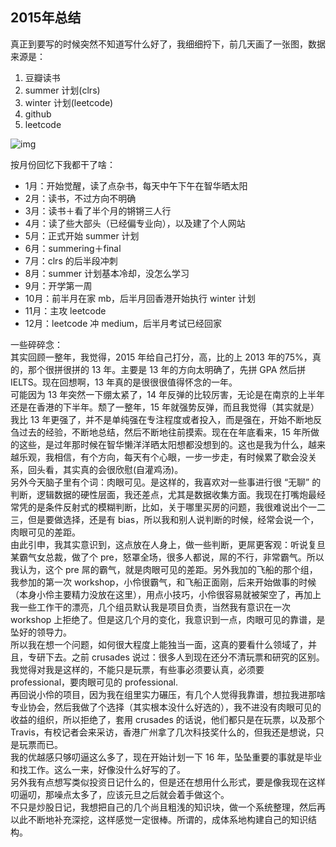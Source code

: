 ## 2015年总结
真正到要写的时候突然不知道写什么好了，我细细捋下，前几天画了一张图，数据来源是：

1. 豆瓣读书
2. summer 计划(clrs)
3. winter 计划(leetcode)
4. github
5. leetcode

![img](2015review.png)<br/>

按月份回忆下我都干了啥：

- 1月：开始觉醒，读了点杂书，每天中午下午在智华晒太阳
- 2月：读书，不过方向不明确
- 3月：读书＋看了半个月的锵锵三人行
- 4月：读了些大部头（已经偏专业向），以及建了个人网站
- 5月：正式开始 summer 计划
- 6月：summering＋final
- 7月：clrs 的后半段冲刺
- 8月：summer 计划基本冷却，没怎么学习
- 9月：开学第一周
- 10月：前半月在家 mb，后半月回香港开始执行 winter 计划
- 11月：主攻 leetcode
- 12月：leetcode 冲 medium，后半月考试已经回家

一些碎碎念：<br/>
其实回顾一整年，我觉得，2015 年给自己打分，高，比的上 2013 年的75%，真的，那个很拼很拼的 13 年。主要是 13 年的方向太明确了，先拼 GPA 然后拼 IELTS。现在回想啊，13 年真的是很很很值得怀念的一年。<br/>
可能因为 13 年突然一下绷太紧了，14 年反弹的比较厉害，无论是在南京的上半年还是在香港的下半年。颓了一整年，15 年就强势反弹，而且我觉得（其实就是）我比 13 年更强了，并不是单纯强在专注程度或者投入，而是强在，开始不断地反刍过去的经验，不断地总结，然后不断地往前摸索。现在在年底看来，15 年所做的这些，是过年那时候在智华懒洋洋晒太阳想都没想到的。这也是我为什么，越来越乐观，我相信，有个方向，每天有个心眼，一步一步走，有时候累了歇会没关系，回头看，其实真的会很欣慰(自灌鸡汤)。<br/>
另外今天脑子里有个词：肉眼可见。是这样的，我喜欢对一些事进行很 “无聊” 的判断，逻辑数据的硬性层面，我还差点，尤其是数据收集方面。我现在打嘴炮最经常凭的是条件反射式的模糊判断，比如，关于哪里买房的问题，我很难说出个一二三，但是要做选择，还是有 bias，所以我和别人说判断的时候，经常会说一个，肉眼可见的差距。<br/>
由此引申，我其实意识到，这点放在人身上，做一些判断，更屌更客观：听说复旦某霸气女总裁，做了个 pre，怒罩全场，很多人都说，屌的不行，非常霸气。所以我认为，这个 pre 屌的霸气，就是肉眼可见的差距。另外我加的飞船的那个组，我参加的第一次 workshop，小伶很霸气，和飞船正面刚，后来开始做事的时候（本身小伶主要精力没放在这里），用点小技巧，小伶很容易就被架空了，再加上我一些工作干的漂亮，几个组员默认我是项目负责，当然我有意识在一次 workshop 上拒绝了。但是这几个月的变化，我意识到一点，肉眼可见的靠谱，是坠好的领导力。<br/>
所以我在想一个问题，如何很大程度上能独当一面，这真的要看什么领域了，并且，专研下去。之前 crusades 说过：很多人到现在还分不清玩票和研究的区别。我觉得对我是这样的，不能只是玩票，有些事必须要认真，必须要 professional，要肉眼可见的 professional.<br/>
再回说小伶的项目，因为我在组里实力碾压，有几个人觉得我靠谱，想拉我进那啥专业协会，然后我做了个选择（其实根本没什么好选的），我不进没有肉眼可见的收益的组织，所以拒绝了，套用 crusades 的话说，他们都只是在玩票，以及那个 Travis，有校记者会来采访，香港广州拿了几次科技奖什么的，但我还是想说，只是玩票而已。<br/>
我的优越感只够叨逼这么多了，现在开始计划一下 16 年，坠坠重要的事就是毕业和找工作。这么一来，好像没什么好写的了。<br/>
另外我有点想写类似投资日记什么的，但是还在想用什么形式，要是像我现在这样叨逼叨，那噪点太多了，应该元旦之后就会着手做这个。<br/>
不只是炒股日记，我想把自己的几个尚且粗浅的知识块，做一个系统整理，然后再以此不断地补充深挖，这样感觉一定很棒。所谓的，成体系地构建自己的知识结构。
